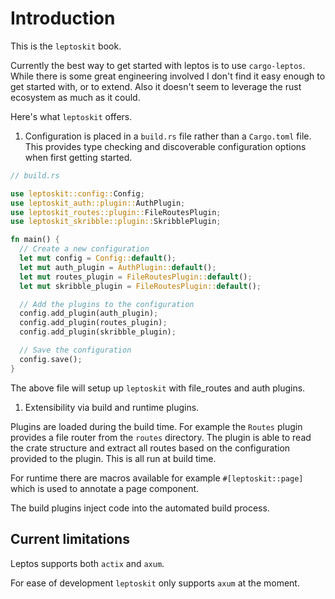 # Introduction

This is the `leptoskit` book.

Currently the best way to get started with leptos is to use `cargo-leptos`. While there is some great engineering involved I don't find it easy enough to get started with, or to extend. Also it doesn't seem to leverage the rust ecosystem as much as it could.

Here's what `leptoskit` offers.

1. Configuration is placed in a `build.rs` file rather than a `Cargo.toml` file. This provides type checking and discoverable configuration options when first getting started.

```rust
// build.rs

use leptoskit::config::Config;
use leptoskit_auth::plugin::AuthPlugin;
use leptoskit_routes::plugin::FileRoutesPlugin;
use leptoskit_skribble::plugin::SkribblePlugin;

fn main() {
  // Create a new configuration
  let mut config = Config::default();
  let mut auth_plugin = AuthPlugin::default();
  let mut routes_plugin = FileRoutesPlugin::default();
  let mut skribble_plugin = FileRoutesPlugin::default();

  // Add the plugins to the configuration
  config.add_plugin(auth_plugin);
  config.add_plugin(routes_plugin);
  config.add_plugin(skribble_plugin);

  // Save the configuration
  config.save();
}
```

The above file will setup up `leptoskit` with file_routes and auth plugins.

1. Extensibility via build and runtime plugins.

Plugins are loaded during the build time. For example the `Routes` plugin provides a file router from the `routes` directory. The plugin is able to read the crate structure and extract all routes based on the configuration provided to the plugin. This is all run at build time.

For runtime there are macros available for example `#[leptoskit::page]` which is used to annotate a page component.

The build plugins inject code into the automated build process.

## Current limitations

Leptos supports both `actix` and `axum`.

For ease of development `leptoskit` only supports `axum` at the moment.
